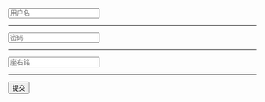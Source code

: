 <form class="layui-form">
  <input type="text" name="username" lay-verify="required|username" placeholder="用户名" class="layui-input">
  <hr>
  <input type="password" name="password" lay-verify="password" placeholder="密码" class="layui-input">
  <hr>
  <input type="text" name="motto" lay-verify="motto" placeholder="座右铭" class="layui-input">
  <hr>
  <button class="layui-btn" lay-submit lay-filter="demo-verify">提交</button>
</form>

<!-- import layui --> 
<script>
layui.use(function(){
  var form = layui.form;

  // 自定义验证规则
  form.verify({
    // 验证用户名，且为必填项
    username: function(value, elem){
      if (!new RegExp("^[a-zA-Z0-9_\u4e00-\u9fa5\\s·]+$").test(value)) {
        return '用户名不能有特殊字符';
      }
      if (/(^_)|(__)|(_+$)/.test(value)) {
        return '用户名首尾不能出现下划线';
      }
      if (/^\d+$/.test(value)) {
        return '用户名不能全为数字';
      }
    },
    // 验证密码，且为必填项
    password: function(value, elem) {
      if (!/^[\S]{6,16}$/.test(value)) {
        return '密码必须为 6 到 16 位的非空字符';
      }
    },
    // 验证座右铭，且为非必填项
    motto: function(value, elem) {
      if (!value) return; // 非必填

      // 自定义规则
      if (!new RegExp("^[a-zA-Z0-9_\u4e00-\u9fa5\\s·]+$").test(value)) {
        return '座右铭不能有特殊字符';
      }
    }
  });

  // 提交事件
  form.on('submit(demo-verify)', function(data){
    var field = data.field; // 获取表单字段值

    // 显示填写结果，仅作演示用
    layer.alert(JSON.stringify(field), {
      title: '当前填写的字段值'
    });

    // 此处可执行 Ajax 等操作
    // …

    return false; // 阻止默认 form 跳转
  });
}) 
</script> 

